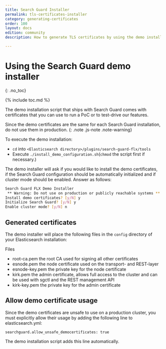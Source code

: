 ```yaml
---
title: Search Guard Installer
permalink: tls-certificates-installer
category: generating-certificates
order: 100
layout: docs
edition: community
description: How to generate TLS certificates by using the demo installation script that ships with Search Guard.

---
```

<!---
Copyright 2020 floragunn GmbH
-->

# Using the Search Guard demo installer
{: .no_toc}

{% include toc.md %}

The demo installation script that ships with Search Guard comes with certificates that you can use to run a PoC or to test-drive our features. 

Since the demo certificates are the same for each Search Guard installation, do not use them in production.
{: .note .js-note .note-warning}

To execute the demo installation:

* ``cd`` into `<Elasticsearch directory>/plugins/search-guard-flx/tools`
* Execute ``./install_demo_configuration.sh``(``chmod`` the script first if necessary.)

The demo installer will ask if you would like to install the demo certificates, if the Search Guard configuration should be automatically initialized and if cluster mode should be enabled. Answer as follows:

```bash
Search Guard FLX Demo Installer
 ** Warning: Do not use on production or publicly reachable systems **
Install demo certificates? [y/N] y
Initialize Search Guard? [y/N] y
Enable cluster mode? [y/N] n
```

## Generated certificates

The demo installer will place the following files in the `config` directory of your Elasticsearch installation:

<div class="file-tree">
	<div class="file-tree-title"> Files
	</div>
	<ul class="file-tree-list js-file-tree treeview" data-expanded="">
		<li class="is-file">root-ca.pem
			<span class="file-tree-description">the root CA used for signing all other certificates</span>
		</li>
		<li class="is-file">esnode.pem
			<span class="file-tree-description">the node certificate used on the transport- and REST-layer</span>
		</li>
		<li class="is-file contains-items">esnode-key.pem
			<span class="file-tree-description">the private key for the node certificate</span>
		</li>
		<li class="is-file contains-items">kirk.pem
			<span class="file-tree-description">the admin certificate, allows full access to the cluster and can be used with sgctl and the REST management API</span>
		</li>
		<li class="is-file contains-items">kirk-key.pem
			<span class="file-tree-description">the private key for the admin certificate</span>
		</li>
	</ul>
</div>


## Allow demo certificate usage

Since the demo certificates are unsafe to use on a production cluster, you must explicitly allow their usage by adding the following line to elasticsearch.yml:

```
searchguard.allow_unsafe_democertificates: true
```

The demo installation script adds this line automatically.